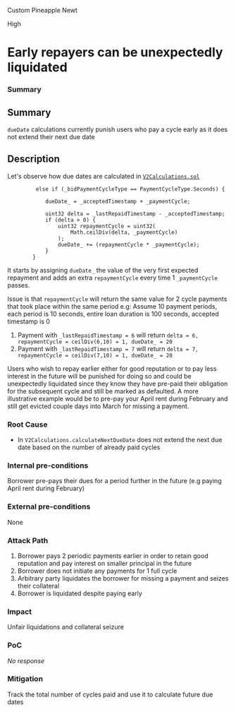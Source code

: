 Custom Pineapple Newt

High

# Early repayers can be unexpectedly liquidated

### Summary

## Summary
`dueDate` calculations currently punish users who pay a cycle early as it does not extend their next due date
## Description
Let's observe how due dates are calculated in [`V2Calculations.sol`](https://github.com/sherlock-audit/2024-11-teller-finance-update/blob/0c8535728f97d37a4052d2a25909d28db886a422/teller-protocol-v2-audit-2024/packages/contracts/contracts/libraries/V2Calculations.sol#L179)
```solidity
         else if (_bidPaymentCycleType == PaymentCycleType.Seconds) {
        
            dueDate_ = _acceptedTimestamp + _paymentCycle;
         
            uint32 delta = _lastRepaidTimestamp - _acceptedTimestamp;
            if (delta > 0) {
                uint32 repaymentCycle = uint32(
                    Math.ceilDiv(delta, _paymentCycle)
                );
                dueDate_ += (repaymentCycle * _paymentCycle);
            }
        }
```
It starts by assigning `dueDate_` the value of the very first expected repayment and adds an extra `repaymentCycle` every time 1 `_paymentCycle` passes.

Issue is that `repaymentCycle` will return the same value for 2 cycle payments that took place within the same period e.g:
Assume 10 payment periods, each period is 10 seconds, entire loan duration is 100 seconds, accepted timestamp is 0
1. Payment with `_lastRepaidTimestamp = 6` will return `delta = 6, repaymentCycle = ceilDiv(6,10) = 1, dueDate_ = 20` 
2. Payment with `_lastRepaidTimestamp = 7` will return `delta = 7, repaymentCycle = ceilDiv(7,10) = 1, dueDate_ = 20`

Users who wish to repay earlier either for good reputation or to pay less interest in the future will be punished for doing so and could be unexpectedly liquidated since they know they have pre-paid their obligation for the subsequent cycle and still be marked as defaulted. A more illustrative example would be to pre-pay your April rent during February and still get evicted couple days into March for missing a payment. 

### Root Cause

- In `V2Calculations.calculateNextDueDate` does not extend the next due date based on the number of already paid cycles

### Internal pre-conditions

Borrower pre-pays their dues for a period further in the future (e.g paying April rent during February)

### External pre-conditions

None

### Attack Path

1. Borrower pays 2 periodic payments earlier in order to retain good reputation and pay interest on smaller principal in the future
2. Borrower does not initiate any payments for 1 full cycle 
3. Arbitrary party liquidates the borrower for missing a payment and seizes their collateral
4. Borrower is liquidated despite paying early

### Impact

Unfair liquidations and collateral seizure

### PoC

_No response_

### Mitigation

Track the total number of cycles paid and use it to calculate future due dates
